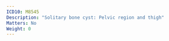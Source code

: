 ```yaml
---
ICD10: M8545
Description: "Solitary bone cyst: Pelvic region and thigh"
Matters: No
Weight: 0
---
```

